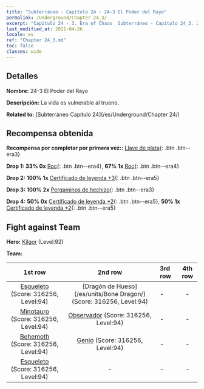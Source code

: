 ```yaml
---
title: "Subterráneo - Capítulo 24 - 24-3 El Poder del Rayo"
permalink: /Underground/Chapter 24_3/
excerpt: "Capítulo 24 - 3. Era of Chaos  Subterráneo - Capítulo 24_3. 24-3 El Poder del Rayo"
last_modified_at: 2021-04-26
locale: es
ref: "Chapter 24_3.md"
toc: false
classes: wide
---
```


## Detalles

 **Nombre:** 24-3 El Poder del Rayo

 **Descripción:** La vida es vulnerable al trueno.

 **Related to:** [Subterráneo Capítulo 24](/es/Underground/Chapter 24/)

## Recompensa obtenida

 **Recompensa por completar por primera vez::** [Llave de plata](/ItemsES/con_693/){: .btn .btn--era3}

 **Drop 1:** **33% 0x** [Roc](/ItemsES/unt_221/){: .btn .btn--era4}, **67% 1x** [Roc](/ItemsES/unt_221/){: .btn .btn--era4}

 **Drop 2:** **100% 1x** [Certificado de leyenda +3](/ItemsES/mat_88/){: .btn .btn--era5}

 **Drop 3:** **100% 2x** [Pergaminos de hechizo](/ItemsES/con_694/){: .btn .btn--era3}

 **Drop 4:** **50% 0x** [Certificado de leyenda +2](/ItemsES/mat_81/){: .btn .btn--era5}, **50% 1x** [Certificado de leyenda +2](/ItemsES/mat_81/){: .btn .btn--era5}


## Fight against Team
 **Hero:** [Kilgor](/es/heroes/Kilgor/) (Level:92)

 **Team:**


  | 1st row | 2nd row | 3rd row | 4th row |
  |:----:|:----:|:----|:----:|
  | [Esqueleto](/es/units/Skeleton/) (Score: 316256, Level:94)  | [Dragón de Hueso](/es/units/Bone Dragon/) (Score: 316256, Level:94)  | - | - |
  | [Minotauro](/es/units/Minotaur/) (Score: 316256, Level:94)  | [Observador](/es/units/Beholder/) (Score: 316256, Level:94)  | - | - |
  | [Behemoth](/es/units/Behemoth/) (Score: 316256, Level:94)  | [Genio](/es/units/Genie/) (Score: 316256, Level:94)  | - | - |
  | [Esqueleto](/es/units/Skeleton/) (Score: 316256, Level:94)  | - | - | - |


